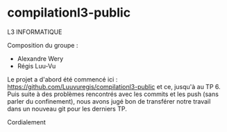 # compilationl3-public

L3 INFORMATIQUE

Composition du groupe :

- Alexandre Wery
- Régis Luu-Vu

Le projet a d'abord été commencé ici : https://github.com/Luuvuregis/compilationl3-public et ce, jusqu'à au TP 6. Puis suite à des problèmes rencontrés avec les commits et les push (sans parler du confinement), nous avons jugé bon de transférer notre travail dans un nouveau git pour les derniers TP. 

Cordialement
